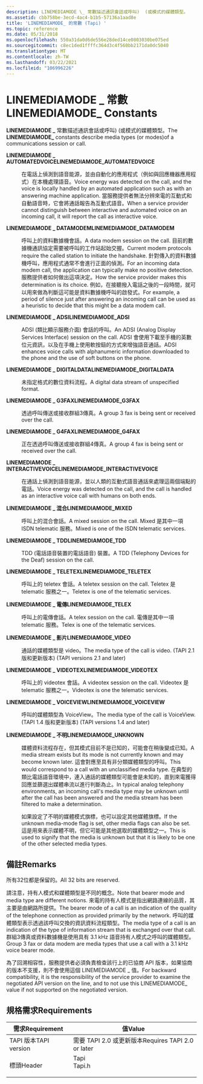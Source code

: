 ```yaml
---
description: LINEMEDIAMODE \_ 常數描述通訊會話或呼叫)  (或模式的媒體類型。
ms.assetid: cbb758be-3ecd-4ac4-b1b5-57136a1aad8e
title: 'LINEMEDIAMODE_ 的常數 (Tapi) '
ms.topic: reference
ms.date: 05/31/2018
ms.openlocfilehash: 550a31da0d6de556e28ded14ce0803030be075ed
ms.sourcegitcommit: c8ec1ded1ffffc364d3c4f560bb2171da0dc5040
ms.translationtype: MT
ms.contentlocale: zh-TW
ms.lasthandoff: 03/22/2021
ms.locfileid: "106996226"
---
```

# <a name="linemediamode_-constants"></a><span data-ttu-id="55d0e-103">LINEMEDIAMODE \_ 常數</span><span class="sxs-lookup"><span data-stu-id="55d0e-103">LINEMEDIAMODE\_ Constants</span></span>

<span data-ttu-id="55d0e-104">**LINEMEDIAMODE \_** 常數描述通訊會話或呼叫)  (或模式的媒體類型。</span><span class="sxs-lookup"><span data-stu-id="55d0e-104">The **LINEMEDIAMODE\_** constants describe media types (or modes)of a communications session or call.</span></span>

<dl> <dt>

<span data-ttu-id="55d0e-105"><span id="LINEMEDIAMODE_AUTOMATEDVOICE"></span><span id="linemediamode_automatedvoice"></span>**LINEMEDIAMODE \_ AUTOMATEDVOICE**</span><span class="sxs-lookup"><span data-stu-id="55d0e-105"><span id="LINEMEDIAMODE_AUTOMATEDVOICE"></span><span id="linemediamode_automatedvoice"></span>**LINEMEDIAMODE\_AUTOMATEDVOICE**</span></span>
</dt> <dd> <dl> <dt>



<span data-ttu-id="55d0e-106">在電話上偵測到語音能源，並由自動化的應用程式（例如與回應機器應用程式）在本機處理語音。</span><span class="sxs-lookup"><span data-stu-id="55d0e-106">Voice energy was detected on the call, and the voice is locally handled by an automated application such as with an answering machine application.</span></span> <span data-ttu-id="55d0e-107">當服務提供者無法分辨來電的互動式和自動語音時，它會將通話報告為互動式語音。</span><span class="sxs-lookup"><span data-stu-id="55d0e-107">When a service provider cannot distinguish between interactive and automated voice on an incoming call, it will report the call as interactive voice.</span></span>


</dt> </dl> </dd> <dt>

<span data-ttu-id="55d0e-108"><span id="LINEMEDIAMODE_DATAMODEM"></span><span id="linemediamode_datamodem"></span>**LINEMEDIAMODE \_ DATAMODEM**</span><span class="sxs-lookup"><span data-stu-id="55d0e-108"><span id="LINEMEDIAMODE_DATAMODEM"></span><span id="linemediamode_datamodem"></span>**LINEMEDIAMODE\_DATAMODEM**</span></span>
</dt> <dd> <dl> <dt>



<span data-ttu-id="55d0e-109">呼叫上的資料數據機會話。</span><span class="sxs-lookup"><span data-stu-id="55d0e-109">A data modem session on the call.</span></span> <span data-ttu-id="55d0e-110">目前的數據機通訊協定需要被呼叫的工作站起始交握。</span><span class="sxs-lookup"><span data-stu-id="55d0e-110">Current modem protocols require the called station to initiate the handshake.</span></span> <span data-ttu-id="55d0e-111">針對傳入的資料數據機呼叫，應用程式通常不會進行正面的偵測。</span><span class="sxs-lookup"><span data-stu-id="55d0e-111">For an incoming data modem call, the application can typically make no positive detection.</span></span> <span data-ttu-id="55d0e-112">服務提供者如何做出這項決定。</span><span class="sxs-lookup"><span data-stu-id="55d0e-112">How the service provider makes this determination is its choice.</span></span> <span data-ttu-id="55d0e-113">例如，在接聽撥入電話之後的一段時間，就可以用來做為判斷這可能是資料數據機呼叫的啟發式。</span><span class="sxs-lookup"><span data-stu-id="55d0e-113">For example, a period of silence just after answering an incoming call can be used as a heuristic to decide that this might be a data modem call.</span></span>


</dt> </dl> </dd> <dt>

<span data-ttu-id="55d0e-114"><span id="LINEMEDIAMODE_ADSI"></span><span id="linemediamode_adsi"></span>**LINEMEDIAMODE \_ ADSI**</span><span class="sxs-lookup"><span data-stu-id="55d0e-114"><span id="LINEMEDIAMODE_ADSI"></span><span id="linemediamode_adsi"></span>**LINEMEDIAMODE\_ADSI**</span></span>
</dt> <dd> <dl> <dt>



<span data-ttu-id="55d0e-115">ADSI (類比顯示服務介面) 會話的呼叫。</span><span class="sxs-lookup"><span data-stu-id="55d0e-115">An ADSI (Analog Display Services Interface) session on the call.</span></span> <span data-ttu-id="55d0e-116">ADSI 會使用下載至手機的英數位元資訊，以及在手機上使用軟按鈕的方式來增強語音通話。</span><span class="sxs-lookup"><span data-stu-id="55d0e-116">ADSI enhances voice calls with alphanumeric information downloaded to the phone and the use of soft buttons on the phone.</span></span>


</dt> </dl> </dd> <dt>

<span data-ttu-id="55d0e-117"><span id="LINEMEDIAMODE_DIGITALDATA"></span><span id="linemediamode_digitaldata"></span>**LINEMEDIAMODE \_ DIGITALDATA**</span><span class="sxs-lookup"><span data-stu-id="55d0e-117"><span id="LINEMEDIAMODE_DIGITALDATA"></span><span id="linemediamode_digitaldata"></span>**LINEMEDIAMODE\_DIGITALDATA**</span></span>
</dt> <dd> <dl> <dt>



<span data-ttu-id="55d0e-118">未指定格式的數位資料流程。</span><span class="sxs-lookup"><span data-stu-id="55d0e-118">A digital data stream of unspecified format.</span></span>


</dt> </dl> </dd> <dt>

<span data-ttu-id="55d0e-119"><span id="LINEMEDIAMODE_G3FAX"></span><span id="linemediamode_g3fax"></span>**LINEMEDIAMODE \_ G3FAX**</span><span class="sxs-lookup"><span data-stu-id="55d0e-119"><span id="LINEMEDIAMODE_G3FAX"></span><span id="linemediamode_g3fax"></span>**LINEMEDIAMODE\_G3FAX**</span></span>
</dt> <dd> <dl> <dt>



<span data-ttu-id="55d0e-120">透過呼叫傳送或接收群組3傳真。</span><span class="sxs-lookup"><span data-stu-id="55d0e-120">A group 3 fax is being sent or received over the call.</span></span>


</dt> </dl> </dd> <dt>

<span data-ttu-id="55d0e-121"><span id="LINEMEDIAMODE_G4FAX"></span><span id="linemediamode_g4fax"></span>**LINEMEDIAMODE \_ G4FAX**</span><span class="sxs-lookup"><span data-stu-id="55d0e-121"><span id="LINEMEDIAMODE_G4FAX"></span><span id="linemediamode_g4fax"></span>**LINEMEDIAMODE\_G4FAX**</span></span>
</dt> <dd> <dl> <dt>



<span data-ttu-id="55d0e-122">正在透過呼叫傳送或接收群組4傳真。</span><span class="sxs-lookup"><span data-stu-id="55d0e-122">A group 4 fax is being sent or received over the call.</span></span>


</dt> </dl> </dd> <dt>

<span data-ttu-id="55d0e-123"><span id="LINEMEDIAMODE_INTERACTIVEVOICE"></span><span id="linemediamode_interactivevoice"></span>**LINEMEDIAMODE \_ INTERACTIVEVOICE**</span><span class="sxs-lookup"><span data-stu-id="55d0e-123"><span id="LINEMEDIAMODE_INTERACTIVEVOICE"></span><span id="linemediamode_interactivevoice"></span>**LINEMEDIAMODE\_INTERACTIVEVOICE**</span></span>
</dt> <dd> <dl> <dt>



<span data-ttu-id="55d0e-124">在通話上偵測到語音能源，並以人類的互動式語音通話來處理這兩個端點的電話。</span><span class="sxs-lookup"><span data-stu-id="55d0e-124">Voice energy was detected on the call, and the call is handled as an interactive voice call with humans on both ends.</span></span>


</dt> </dl> </dd> <dt>

<span data-ttu-id="55d0e-125"><span id="LINEMEDIAMODE_MIXED"></span><span id="linemediamode_mixed"></span>**LINEMEDIAMODE \_ 混合**</span><span class="sxs-lookup"><span data-stu-id="55d0e-125"><span id="LINEMEDIAMODE_MIXED"></span><span id="linemediamode_mixed"></span>**LINEMEDIAMODE\_MIXED**</span></span>
</dt> <dd> <dl> <dt>



<span data-ttu-id="55d0e-126">呼叫上的混合會話。</span><span class="sxs-lookup"><span data-stu-id="55d0e-126">A mixed session on the call.</span></span> <span data-ttu-id="55d0e-127">Mixed 是其中一項 ISDN telematic 服務。</span><span class="sxs-lookup"><span data-stu-id="55d0e-127">Mixed is one of the ISDN telematic services.</span></span>


</dt> </dl> </dd> <dt>

<span data-ttu-id="55d0e-128"><span id="LINEMEDIAMODE_TDD"></span><span id="linemediamode_tdd"></span>**LINEMEDIAMODE \_ TDD**</span><span class="sxs-lookup"><span data-stu-id="55d0e-128"><span id="LINEMEDIAMODE_TDD"></span><span id="linemediamode_tdd"></span>**LINEMEDIAMODE\_TDD**</span></span>
</dt> <dd> <dl> <dt>



<span data-ttu-id="55d0e-129">TDD (電話語音裝置的電話語音) 裝置。</span><span class="sxs-lookup"><span data-stu-id="55d0e-129">A TDD (Telephony Devices for the Deaf) session on the call.</span></span>


</dt> </dl> </dd> <dt>

<span data-ttu-id="55d0e-130"><span id="LINEMEDIAMODE_TELETEX"></span><span id="linemediamode_teletex"></span>**LINEMEDIAMODE \_ TELETEX**</span><span class="sxs-lookup"><span data-stu-id="55d0e-130"><span id="LINEMEDIAMODE_TELETEX"></span><span id="linemediamode_teletex"></span>**LINEMEDIAMODE\_TELETEX**</span></span>
</dt> <dd> <dl> <dt>



<span data-ttu-id="55d0e-131">呼叫上的 teletex 會話。</span><span class="sxs-lookup"><span data-stu-id="55d0e-131">A teletex session on the call.</span></span> <span data-ttu-id="55d0e-132">Teletex 是 telematic 服務之一。</span><span class="sxs-lookup"><span data-stu-id="55d0e-132">Teletex is one of the telematic services.</span></span>


</dt> </dl> </dd> <dt>

<span data-ttu-id="55d0e-133"><span id="LINEMEDIAMODE_TELEX"></span><span id="linemediamode_telex"></span>**LINEMEDIAMODE \_ 電傳**</span><span class="sxs-lookup"><span data-stu-id="55d0e-133"><span id="LINEMEDIAMODE_TELEX"></span><span id="linemediamode_telex"></span>**LINEMEDIAMODE\_TELEX**</span></span>
</dt> <dd> <dl> <dt>



<span data-ttu-id="55d0e-134">呼叫上的電傳會話。</span><span class="sxs-lookup"><span data-stu-id="55d0e-134">A telex session on the call.</span></span> <span data-ttu-id="55d0e-135">電傳是其中一項 telematic 服務。</span><span class="sxs-lookup"><span data-stu-id="55d0e-135">Telex is one of the telematic services.</span></span>


</dt> </dl> </dd> <dt>

<span data-ttu-id="55d0e-136"><span id="LINEMEDIAMODE_VIDEO"></span><span id="linemediamode_video"></span>**LINEMEDIAMODE \_ 影片**</span><span class="sxs-lookup"><span data-stu-id="55d0e-136"><span id="LINEMEDIAMODE_VIDEO"></span><span id="linemediamode_video"></span>**LINEMEDIAMODE\_VIDEO**</span></span>
</dt> <dd> <dl> <dt>



<span data-ttu-id="55d0e-137">通話的媒體類型是 video。</span><span class="sxs-lookup"><span data-stu-id="55d0e-137">The media type of the call is video.</span></span> <span data-ttu-id="55d0e-138"> (TAPI 2.1 版和更新版本) </span><span class="sxs-lookup"><span data-stu-id="55d0e-138">(TAPI versions 2.1 and later)</span></span>


</dt> </dl> </dd> <dt>

<span data-ttu-id="55d0e-139"><span id="LINEMEDIAMODE_VIDEOTEX"></span><span id="linemediamode_videotex"></span>**LINEMEDIAMODE \_ VIDEOTEX**</span><span class="sxs-lookup"><span data-stu-id="55d0e-139"><span id="LINEMEDIAMODE_VIDEOTEX"></span><span id="linemediamode_videotex"></span>**LINEMEDIAMODE\_VIDEOTEX**</span></span>
</dt> <dd> <dl> <dt>



<span data-ttu-id="55d0e-140">呼叫上的 videotex 會話。</span><span class="sxs-lookup"><span data-stu-id="55d0e-140">A videotex session on the call.</span></span> <span data-ttu-id="55d0e-141">Videotex 是 telematic 服務之一。</span><span class="sxs-lookup"><span data-stu-id="55d0e-141">Videotex is one the telematic services.</span></span>


</dt> </dl> </dd> <dt>

<span data-ttu-id="55d0e-142"><span id="LINEMEDIAMODE_VOICEVIEW"></span><span id="linemediamode_voiceview"></span>**LINEMEDIAMODE \_ VOICEVIEW**</span><span class="sxs-lookup"><span data-stu-id="55d0e-142"><span id="LINEMEDIAMODE_VOICEVIEW"></span><span id="linemediamode_voiceview"></span>**LINEMEDIAMODE\_VOICEVIEW**</span></span>
</dt> <dd> <dl> <dt>



<span data-ttu-id="55d0e-143">呼叫的媒體類型為 VoiceView。</span><span class="sxs-lookup"><span data-stu-id="55d0e-143">The media type of the call is VoiceView.</span></span> <span data-ttu-id="55d0e-144"> (TAPI 1.4 版和更新版本) </span><span class="sxs-lookup"><span data-stu-id="55d0e-144">(TAPI versions 1.4 and later)</span></span>


</dt> </dl> </dd> <dt>

<span data-ttu-id="55d0e-145"><span id="LINEMEDIAMODE_UNKNOWN"></span><span id="linemediamode_unknown"></span>**LINEMEDIAMODE \_ 不明**</span><span class="sxs-lookup"><span data-stu-id="55d0e-145"><span id="LINEMEDIAMODE_UNKNOWN"></span><span id="linemediamode_unknown"></span>**LINEMEDIAMODE\_UNKNOWN**</span></span>
</dt> <dd> <dl> <dt>



<span data-ttu-id="55d0e-146">媒體資料流程存在，但其模式目前不是已知的，可能會在稍後變成已知。</span><span class="sxs-lookup"><span data-stu-id="55d0e-146">A media stream exists but its mode is not currently known and may become known later.</span></span> <span data-ttu-id="55d0e-147">這會對應至具有非分類媒體類型的呼叫。</span><span class="sxs-lookup"><span data-stu-id="55d0e-147">This would correspond to a call with an unclassified media type.</span></span> <span data-ttu-id="55d0e-148">在典型的類比電話語音環境中，連入通話的媒體類型可能會是未知的，直到來電獲得回應並篩選出媒體串流以進行判斷為止。</span><span class="sxs-lookup"><span data-stu-id="55d0e-148">In typical analog telephony environments, an incoming call's media type may be unknown until after the call has been answered and the media stream has been filtered to make a determination.</span></span>

<span data-ttu-id="55d0e-149">如果設定了不明的媒體模式旗標，也可以設定其他媒體旗標。</span><span class="sxs-lookup"><span data-stu-id="55d0e-149">If the unknown media-mode flag is set, other media flags can also be set.</span></span> <span data-ttu-id="55d0e-150">這是用來表示媒體不明，但它可能是其他選取的媒體類型之一。</span><span class="sxs-lookup"><span data-stu-id="55d0e-150">This is used to signify that the media is unknown but that it is likely to be one of the other selected media types.</span></span>


</dt> </dl> </dd> </dl>

## <a name="remarks"></a><span data-ttu-id="55d0e-151">備註</span><span class="sxs-lookup"><span data-stu-id="55d0e-151">Remarks</span></span>

<span data-ttu-id="55d0e-152">所有32位都是保留的。</span><span class="sxs-lookup"><span data-stu-id="55d0e-152">All 32 bits are reserved.</span></span>

<span data-ttu-id="55d0e-153">請注意，持有人模式和媒體類型是不同的概念。</span><span class="sxs-lookup"><span data-stu-id="55d0e-153">Note that bearer mode and media type are different notions.</span></span> <span data-ttu-id="55d0e-154">來電的持有人模式是指出網路連線的品質，其主要是由網路所提供。</span><span class="sxs-lookup"><span data-stu-id="55d0e-154">The bearer mode of a call is an indication of the quality of the telephone connection as provided primarily by the network.</span></span> <span data-ttu-id="55d0e-155">呼叫的媒體類型表示透過該呼叫交換的資訊資料流程類型。</span><span class="sxs-lookup"><span data-stu-id="55d0e-155">The media type of a call is an indication of the type of information stream that is exchanged over that call.</span></span> <span data-ttu-id="55d0e-156">群組3傳真或資料數據機是使用具有 3.1 kHz 語音持有人模式之呼叫的媒體類型。</span><span class="sxs-lookup"><span data-stu-id="55d0e-156">Group 3 fax or data modem are media types that use a call with a 3.1 kHz voice bearer mode.</span></span>

<span data-ttu-id="55d0e-157">為了回溯相容性，服務提供者必須負責檢查該行上的已協商 API 版本，如果協商的版本不支援，則不會使用這個 LINEMEDIAMODE \_ 值。</span><span class="sxs-lookup"><span data-stu-id="55d0e-157">For backward compatibility, it is the responsibility of the service provider to examine the negotiated API version on the line, and to not use this LINEMEDIAMODE\_ value if not supported on the negotiated version.</span></span>

## <a name="requirements"></a><span data-ttu-id="55d0e-158">規格需求</span><span class="sxs-lookup"><span data-stu-id="55d0e-158">Requirements</span></span>



| <span data-ttu-id="55d0e-159">需求</span><span class="sxs-lookup"><span data-stu-id="55d0e-159">Requirement</span></span> | <span data-ttu-id="55d0e-160">值</span><span class="sxs-lookup"><span data-stu-id="55d0e-160">Value</span></span> |
|-------------------------|-----------------------------------------------------------------------------------|
| <span data-ttu-id="55d0e-161">TAPI 版本</span><span class="sxs-lookup"><span data-stu-id="55d0e-161">TAPI version</span></span><br/> | <span data-ttu-id="55d0e-162">需要 TAPI 2.0 或更新版本</span><span class="sxs-lookup"><span data-stu-id="55d0e-162">Requires TAPI 2.0 or later</span></span><br/>                                             |
| <span data-ttu-id="55d0e-163">標頭</span><span class="sxs-lookup"><span data-stu-id="55d0e-163">Header</span></span><br/>       | <dl> <span data-ttu-id="55d0e-164"><dt>Tapi</dt></span><span class="sxs-lookup"><span data-stu-id="55d0e-164"><dt>Tapi.h</dt></span></span> </dl> |



 

 




